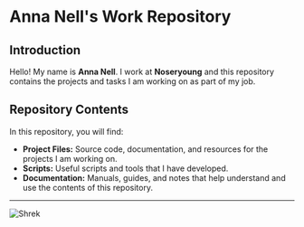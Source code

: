 # Anna Nell's Work Repository


## Introduction

Hello! My name is **Anna Nell**. I work at **Noseryoung** and this repository contains the projects and tasks I am working on as part of my job.


## Repository Contents

In this repository, you will find:
- **Project Files:** Source code, documentation, and resources for the projects I am working on.
- **Scripts:** Useful scripts and tools that I have developed.
- **Documentation:** Manuals, guides, and notes that help understand and use the contents of this repository.


---

![Shrek](Bilder/shreck.png)

